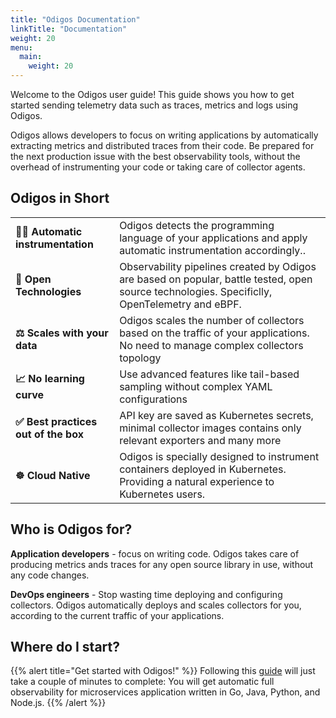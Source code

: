 ```yaml
---
title: "Odigos Documentation"
linkTitle: "Documentation"
weight: 20
menu:
  main:
    weight: 20
---
```


Welcome to the Odigos user guide! This guide shows you how to get started sending telemetry data such as traces, metrics and logs using Odigos.

Odigos allows developers to focus on writing applications by automatically extracting metrics and distributed traces from their code.
Be prepared for the next production issue with the best observability tools, without the
overhead of instrumenting your code or taking care of collector agents.

## Odigos in Short

|                                      |                                                                                                                                               |
| ------------------------------------ | --------------------------------------------------------------------------------------------------------------------------------------------- |
| **🧑‍💻 Automatic instrumentation**     | Odigos detects the programming language of your applications and apply automatic instrumentation accordingly..                                |
| **📖 Open Technologies**             | Observability pipelines created by Odigos are based on popular, battle tested, open source technologies. Specificlly, OpenTelemetry and eBPF. |
| **⚖️ Scales with your data**         | Odigos scales the number of collectors based on the traffic of your applications. No need to manage complex collectors topology               |
| **📈 No learning curve**             | Use advanced features like tail-based sampling without complex YAML configurations                                                            |
| **✅ Best practices out of the box** | API key are saved as Kubernetes secrets, minimal collector images contains only relevant exporters and many more                              |
| **☸️ Cloud Native**                  | Odigos is specially designed to instrument containers deployed in Kubernetes. Providing a natural experience to Kubernetes users.             |

## Who is Odigos for?

**Application developers** - focus on writing code. Odigos takes care of producing metrics ands traces for any open source library in use, without any code changes.

**DevOps engineers** - Stop wasting time deploying and configuring collectors. Odigos automatically deploys and scales collectors for you, according to the current traffic of your applications.

## Where do I start?

{{% alert title="Get started with Odigos!" %}}
Following this [guide](getting-started/) will just take a couple of minutes to complete:
You will get automatic full observability for microservices application written in Go, Java, Python, and Node.js.
{{% /alert %}}
